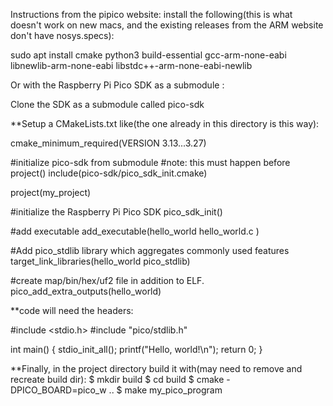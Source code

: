 Instructions from the pipico website:
install the following(this is what doesn't work on new macs, and the existing releases from the ARM website don't have nosys.specs):

sudo apt install cmake python3 build-essential gcc-arm-none-eabi libnewlib-arm-none-eabi libstdc++-arm-none-eabi-newlib

Or with the Raspberry Pi Pico SDK as a submodule :

Clone the SDK as a submodule called pico-sdk

**Setup a CMakeLists.txt like(the one already in this directory is this way):

cmake_minimum_required(VERSION 3.13...3.27)

#initialize pico-sdk from submodule
#note: this must happen before project()
include(pico-sdk/pico_sdk_init.cmake)

project(my_project)

#initialize the Raspberry Pi Pico SDK
pico_sdk_init()

#add executable
add_executable(hello_world
    hello_world.c
)

#Add pico_stdlib library which aggregates commonly used features
target_link_libraries(hello_world pico_stdlib)

#create map/bin/hex/uf2 file in addition to ELF.
pico_add_extra_outputs(hello_world)

**code will need the headers:

#include <stdio.h>
#include "pico/stdlib.h"

int main() {
    stdio_init_all();
    printf("Hello, world!\n");
    return 0;
}

**Finally, in the project directory build it with(may need to remove and recreate build dir):
$ mkdir build
$ cd build
$ cmake -DPICO_BOARD=pico_w ..
$ make my_pico_program
